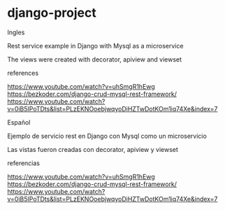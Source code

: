 # django-project

Ingles

Rest service example in Django with Mysql as a microservice

The views were created with decorator, apiview and viewset

references

https://www.youtube.com/watch?v=uhSmgR1hEwg
https://bezkoder.com/django-crud-mysql-rest-framework/
https://www.youtube.com/watch?v=0iB5IPoTDts&list=PLzEKNOoebjwqyoDiHZTwDotKOm1iq74Xe&index=7

Español

Ejemplo de servicio rest en Django con Mysql como un microservicio

Las vistas fueron creadas con decorator, apiview y viewset

referencias

https://www.youtube.com/watch?v=uhSmgR1hEwg
https://bezkoder.com/django-crud-mysql-rest-framework/
https://www.youtube.com/watch?v=0iB5IPoTDts&list=PLzEKNOoebjwqyoDiHZTwDotKOm1iq74Xe&index=7
